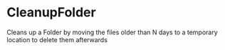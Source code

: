 # CleanupFolder
Cleans up a Folder by moving the files older than N days to a temporary location to delete them afterwards
